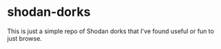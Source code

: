 # shodan-dorks

This is just a simple repo of Shodan dorks that I've found useful or fun to just browse.

